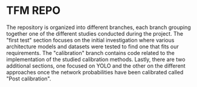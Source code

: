 # TFM REPO

The repository is organized into different branches, each branch grouping together one of the different studies conducted during the project. The "first test" section focuses on the initial investigation where various architecture models and datasets were tested to find one that fits our requirements. The "calibration" branch contains code related to the implementation of the studied calibration methods. Lastly, there are two additional sections, one focused on YOLO and the other on the different approaches once the network probabilities have been calibrated called "Post calibration".

